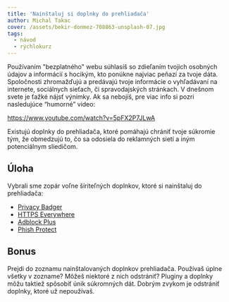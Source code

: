 ```yaml
---
title: 'Nainštaluj si doplnky do prehliadača'
author: Michal Takac
cover: /assets/bekir-donmez-708863-unsplash-07.jpg
tags:
  - návod
  - rýchlokurz
---
```


Používaním "bezplatného" webu súhlasíš so zdieľaním tvojich osobných údajov a informácií s hocikým, kto ponúkne najviac peňazí za tvoje dáta. Spoločnosti zhromažďujú a predávajú tvoje informácie o vyhľadávaní na internete, sociálnych sieťach, či spravodajských stránkach. V dnešnom svete je ťažké nájsť výnimky. Ak sa nebojíš, pre viac info si pozri nasledujúce “humorné” video:

https://www.youtube.com/watch?v=5pFX2P7JLwA

Existujú doplnky do prehliadača, ktoré pomáhajú chrániť tvoje súkromie tým, že obmedzujú to, čo sa odosiela do reklamných sietí a iným potenciálnym sliedičom.

## Úloha

Vybrali sme zopár voľne šíriteľných doplnkov, ktoré si nainštaluj do prehliadača:

- [Privacy Badger](https://www.eff.org/privacybadger)
- [HTTPS Everywhere](https://www.eff.org/https-everywhere)
- [Adblock Plus](https://adblockplus.org/)
- [Phish Protect](https://github.com/phishai/phish-protect)

## Bonus

Prejdi do zoznamu nainštalovaných doplnkov prehliadača. Používaš úplne všetky v zozname? Môžeš niektoré z nich odstrániť? Pluginy a doplnky môžu taktiež spôsobiť únik súkromných dát. Dobrým zvykom je odstrániť doplnky, ktoré už nepoužívaš.

